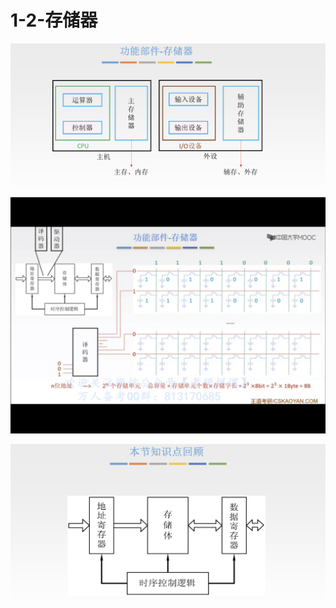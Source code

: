# 1-2-存储器

![](../../.gitbook/assets/image%20%28197%29.png)

![](../../.gitbook/assets/img_7d8107a6848f-1.jpeg)

![](../../.gitbook/assets/image%20%2895%29.png)

